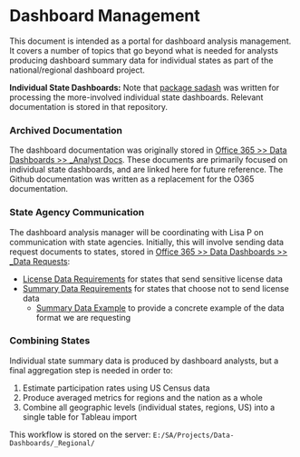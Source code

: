 
# Dashboard Management

This document is intended as a portal for dashboard analysis management. It covers a number of topics that go beyond what is needed for analysts producing dashboard summary data for individual states as part of the national/regional dashboard project.

**Individual State Dashboards:** Note that [package sadash](https://github.com/southwick-associates/sadash) was written for processing the more-involved individual state dashboards. Relevant documentation is stored in that repository.

### Archived Documentation

The dashboard documentation was originally stored in [Office 365 >> Data Dashboards >> _Analyst Docs](https://southwickassociatesinc.sharepoint.com/:x:/s/datadashboards/EY1-RDDhCtVLuLDnapCVIrIBMFAzC-beAuiVuZlFiND0fw?e=Iha6au). These documents are primarily focused on individual state dashboards, and are linked here for future reference. The Github documentation was written as a replacement for the O365 documentation.

### State Agency Communication

The dashboard analysis manager will be coordinating with Lisa P on communication with state agencies. Initially, this will involve sending data request documents to states, stored in [Office 365 >> Data Dashboards >> _Data Requests](https://southwickassociatesinc.sharepoint.com/:f:/s/datadashboards/EqfCkmTfLxhEjcuF3sJUexgBmSEH0bEdMYhRcWfNM4s7jA?e=PRth6I):

- [License Data Requirements](https://southwickassociatesinc.sharepoint.com/:w:/s/datadashboards/EdpmT1PXnYhHiAUBAnLj-GQByZhMxXTYRBShHmHZumiJ-Q?e=zkXRmg) for states that send sensitive license data
- [Summary Data Requirements](https://southwickassociatesinc.sharepoint.com/:w:/s/datadashboards/Ef05MOWznuRLtc0lkfNbTYwBQhykyrZLW7RheM7ZoksSPQ?e=aUyuzn) for states that choose not to send license data
    + [Summary Data Example](https://southwickassociatesinc.sharepoint.com/:x:/s/datadashboards/EY1-RDDhCtVLuLDnapCVIrIBMFAzC-beAuiVuZlFiND0fw?e=Iha6au) to provide a concrete example of the data format we are requesting

### Combining States

Individual state summary data is produced by dashboard analysts, but a final aggregation step is needed in order to:

1. Estimate participation rates using US Census data
2. Produce averaged metrics for regions and the nation as a whole
3. Combine all geographic levels (individual states, regions, US) into a single table for Tableau import

This workflow is stored on the server: `E:/SA/Projects/Data-Dashboards/_Regional/`

